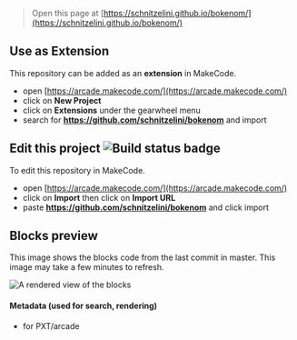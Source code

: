  


> Open this page at [https://schnitzelini.github.io/bokenom/](https://schnitzelini.github.io/bokenom/)

## Use as Extension

This repository can be added as an **extension** in MakeCode.

* open [https://arcade.makecode.com/](https://arcade.makecode.com/)
* click on **New Project**
* click on **Extensions** under the gearwheel menu
* search for **https://github.com/schnitzelini/bokenom** and import

## Edit this project ![Build status badge](https://github.com/schnitzelini/bokenom/workflows/MakeCode/badge.svg)

To edit this repository in MakeCode.

* open [https://arcade.makecode.com/](https://arcade.makecode.com/)
* click on **Import** then click on **Import URL**
* paste **https://github.com/schnitzelini/bokenom** and click import

## Blocks preview

This image shows the blocks code from the last commit in master.
This image may take a few minutes to refresh.

![A rendered view of the blocks](https://github.com/schnitzelini/bokenom/raw/master/.github/makecode/blocks.png)

#### Metadata (used for search, rendering)

* for PXT/arcade
<script src="https://makecode.com/gh-pages-embed.js"></script><script>makeCodeRender("{{ site.makecode.home_url }}", "{{ site.github.owner_name }}/{{ site.github.repository_name }}");</script>
